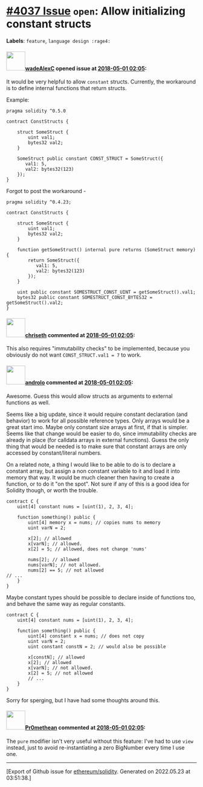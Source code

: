 # [\#4037 Issue](https://github.com/ethereum/solidity/issues/4037) `open`: Allow initializing constant structs
**Labels**: `feature`, `language design :rage4:`


#### <img src="https://avatars.githubusercontent.com/u/18387287?u=87d9a82e4f909fd75dfdd3bcf94104eb2fed01d7&v=4" width="50">[wadeAlexC](https://github.com/wadeAlexC) opened issue at [2018-05-01 02:05](https://github.com/ethereum/solidity/issues/4037):

It would be very helpful to allow `constant` structs. Currently, the workaround is to define internal functions that return structs.

Example:
```Solidity
pragma solidity ^0.5.0

contract ConstStructs {

    struct SomeStruct {
        uint val1;
        bytes32 val2;
    }

    SomeStruct public constant CONST_STRUCT = SomeStruct({
       val1: 5,
       val2: bytes32(123)
    });
}
```

Forgot to post the workaround -

```Solidity
pragma solidity ^0.4.23;

contract ConstStructs {

    struct SomeStruct {
        uint val1;
        bytes32 val2;
    }
    
    function getSomeStruct() internal pure returns (SomeStruct memory) {
        return SomeStruct({
           val1: 5,
           val2: bytes32(123)
        });
    }

    uint public constant SOMESTRUCT_CONST_UINT = getSomeStruct().val1;
    bytes32 public constant SOMESTRUCT_CONST_BYTES32 = getSomeStruct().val2;
}
```

#### <img src="https://avatars.githubusercontent.com/u/9073706?v=4" width="50">[chriseth](https://github.com/chriseth) commented at [2018-05-01 02:05](https://github.com/ethereum/solidity/issues/4037#issuecomment-386013425):

This also requires "immutability checks" to be implemented, because you obviously do not want `CONST_STRUCT.val1 = 7` to work.

#### <img src="https://avatars.githubusercontent.com/u/2809499?u=ad7178bc0d70dc6042e996111eb4b806a24bf1aa&v=4" width="50">[androlo](https://github.com/androlo) commented at [2018-05-01 02:05](https://github.com/ethereum/solidity/issues/4037#issuecomment-395174544):

Awesome. Guess this would allow structs as arguments to external functions as well.

Seems like a big update, since it would require constant declaration (and behavior) to work for all possible reference types. Only arrays would be a great start imo. Maybe only constant size arrays at first, if that is simpler. Seems like that change would be easier to do, since immutability checks are already in place (for calldata arrays in external functions). Guess the only thing that would be needed is to make sure that constant arrays are only accessed by constant/literal numbers.

On a related note, a thing I would like to be able to do is to declare a constant array, but assign a non constant variable to it and load it into memory that way. It would be much cleaner then having to create a function, or to do it "on the spot". Not sure if any of this is a good idea for Solidity though, or worth the trouble.

```
contract C {
    uint[4] constant nums = [uint(1), 2, 3, 4];
    
    function something() public {
        uint[4] memory x = nums; // copies nums to memory
        uint varN = 2;

        x[2]; // allowed
        x[varN]; // allowed.
        x[2] = 5; // allowed, does not change 'nums'

        nums[2]; // allowed
        nums[varN]; // not allowed.
        nums[2] == 5; // not allowed
// ...
    }
}
```

Maybe constant types should be possible to declare inside of functions too, and behave the same way as regular constants.

```
contract C {
    uint[4] constant nums = [uint(1), 2, 3, 4];
    
    function something() public {
        uint[4] constant x = nums; // does not copy
        uint varN = 2;
        uint constant constN = 2; // would also be possible

        x[constN]; // allowed
        x[2]; // allowed
        x[varN]; // not allowed.
        x[2] = 5; // not allowed
        // ...
    }
}
```

Sorry for sperging, but I have had some thoughts around this.

#### <img src="https://avatars.githubusercontent.com/u/4961925?v=4" width="50">[Pr0methean](https://github.com/Pr0methean) commented at [2018-05-01 02:05](https://github.com/ethereum/solidity/issues/4037#issuecomment-534866477):

The `pure` modifier isn't very useful without this feature: I've had to use `view` instead, just to avoid re-instantiating a zero BigNumber every time I use one.


-------------------------------------------------------------------------------



[Export of Github issue for [ethereum/solidity](https://github.com/ethereum/solidity). Generated on 2022.05.23 at 03:51:38.]
